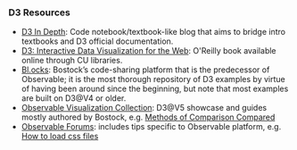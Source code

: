 ### D3 Resources

- [D3 In Depth](https://d3indepth.com/): Code notebook/textbook-like blog that aims to bridge intro textbooks and D3 official documentation.
- [D3: Interactive Data Visualization for the Web](https://clio.columbia.edu/catalog/13137514): O'Reilly book available online through CU libraries.
- [Bl.ocks](https://bl.ocks.org/): Bostock’s code-sharing platform that is the predecessor of Observable; it is the most thorough repository of D3 examples by virtue of having been around since the beginning, but note that most examples are built on D3@V4 or older.
- [Observable Visualization Collection](https://observablehq.com/collection/@observablehq/visualization): D3@V5 showcase and guides mostly authored by Bostock, e.g. [Methods of Comparison Compared](https://observablehq.com/@mbostock/methods-of-comparison-compared)
- [Observable Forums](https://talk.observablehq.com/): includes tips specific to Observable platform, e.g. [How to load css files](https://talk.observablehq.com/t/how-to-load-css-files/101/2)

